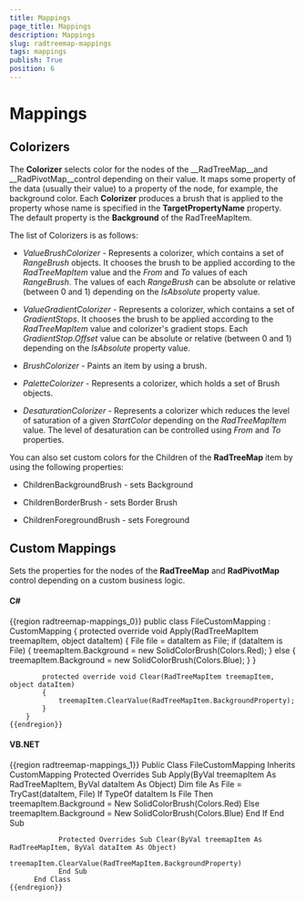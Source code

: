 ```yaml
---
title: Mappings
page_title: Mappings
description: Mappings
slug: radtreemap-mappings
tags: mappings
publish: True
position: 6
---
```


# Mappings



## Colorizers

The __Colorizer__ selects color for the nodes of the __RadTreeMap__and __RadPivotMap__control depending on their value. It maps some property of the data (usually their value) to a property of the node, for example, the background color. Each __Colorizer__ produces a brush that is applied to the property whose name is specified in the __TargetPropertyName__ property. The default property is the __Background__ of the RadTreeMapItem.

The list of Colorizers is as follows:

* *ValueBrushColorizer* - Represents a colorizer, which contains a set of *RangeBrush* objects. It chooses the brush to be applied according to the *RadTreeMapItem* value and the *From* and *To* values of each *RangeBrush*. The values of each *RangeBrush* can be absolute or relative (between 0 and 1) depending on the *IsAbsolute* property value.
          

* *ValueGradientColorizer* - Represents a colorizer, which contains a set of *GradientStops*. It chooses the brush to be applied according to the *RadTreeMapItem* value and colorizer's gradient stops. Each *GradientStop.Offset* value can be absolute or relative (between 0 and 1) depending on the *IsAbsolute* property value.
          

* *BrushColorizer* - Paints an item by using a brush.
          

* *PaletteColorizer* - Represents a colorizer, which holds a set of Brush objects.
          

* *DesaturationColorizer* - Represents a colorizer which reduces the level of saturation of a given *StartColor* depending on the *RadTreeMapItem* value. The level of desaturation can be controlled using *From* and *To* properties.
		  

You can also set custom colors for the Children of the __RadTreeMap__ item by using the following properties:

* ChildrenBackgroundBrush - sets Background

* ChildrenBorderBrush - sets Border Brush

* ChildrenForegroundBrush - sets Foreground

## Custom Mappings

Sets the properties for the nodes of the __RadTreeMap__ and __RadPivotMap__ control depending on a custom business logic.

#### __C#__

{{region radtreemap-mappings_0}}
	public class FileCustomMapping : CustomMapping
	    {
	        protected override void Apply(RadTreeMapItem treemapItem, object dataItem)
	        {
	            File file = dataItem as File;
	            if (dataItem is File)
	            {
	                treemapItem.Background = new SolidColorBrush(Colors.Red);
	            }
	            else
	            {
	                treemapItem.Background = new SolidColorBrush(Colors.Blue);
	            }
	        }
	
	        protected override void Clear(RadTreeMapItem treemapItem, object dataItem)
	        {
	            treemapItem.ClearValue(RadTreeMapItem.BackgroundProperty);
	        }
	    }
	{{endregion}}



#### __VB.NET__

{{region radtreemap-mappings_1}}
	Public Class FileCustomMapping
	            Inherits CustomMapping
	            Protected Overrides Sub Apply(ByVal treemapItem As RadTreeMapItem, ByVal dataItem As Object)
	                  Dim file As File = TryCast(dataItem, File)
	                  If TypeOf dataItem Is File Then
	                        treemapItem.Background = New SolidColorBrush(Colors.Red)
	                  Else
	                        treemapItem.Background = New SolidColorBrush(Colors.Blue)
	                  End If
	            End Sub
	
	            Protected Overrides Sub Clear(ByVal treemapItem As RadTreeMapItem, ByVal dataItem As Object)
	                  treemapItem.ClearValue(RadTreeMapItem.BackgroundProperty)
	            End Sub
	      End Class
	{{endregion}}




